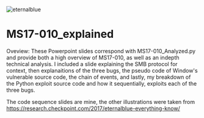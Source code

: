 ![eternalblue](https://user-images.githubusercontent.com/46334926/154705174-e3fc0038-491e-448f-8e33-32777bb974c9.png)



# MS17-010_explained
Oveview: 
These Powerpoint slides correspond with MS17-010_Analyzed.py and provide both a high overview of MS17-010, as well as an indepth technical analysis. I included a slide explaining the SMB protocol for context, then explanaitions of the three bugs, the pseudo code of Window's vulnerable source code, the chain of events, and lastly, my breakdown of the Python exploit source code and how it sequentially, exploits each of the three bugs.

The code sequence slides are mine, the other illustrations were taken from 
https://research.checkpoint.com/2017/eternalblue-everything-know/
